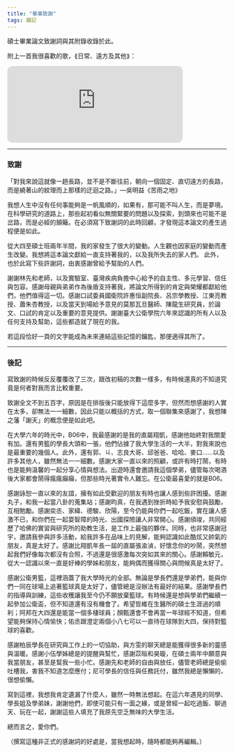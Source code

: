 ```yaml
---
title: "畢業致謝"
tags: 雜記
---
```


碩士畢業論文致謝詞與其附錄收錄於此。

<!--more-->

附上一首我很喜歡的歌，⟪日常、遠方及其他⟫：
<iframe style="border-radius:12px" src="https://open.spotify.com/embed/track/16RqSiRn7nj76pkbaucCRt?utm_source=generator" width="80%" height="176" frameBorder="0" allowfullscreen="" allow="autoplay; clipboard-write; encrypted-media; fullscreen; picture-in-picture" loading="lazy"></iframe>

---
### 致謝

「對我來說這就像一趟長路，並不是不斷往前，朝向一個固定、直切遠方的長路，而是繞著山的紋理而上那樣的迂迴之路。」—吳明益《苦雨之地》

我想人生中沒有任何事能夠是一帆風順的，如果有，那可能不叫人生，而是夢境。在科學研究的道路上，那些起初看似無關緊要的問題以及探索，到頭來也可能不是岔路，而是必經的顛簸。在必須寫下致謝詞的此時回顧，才發現這本論文的產生過程便是如此。

從大四至碩士班兩年半間，我的家發生了很大的變動。人生觀也因家庭的變動而產生改變。我想將這本論文獻給一直支持著我的，以及我所失去的家人們。 此外，也於此寫下些許謝詞，由衷感謝曾給予幫助的人們。

謝謝林先和老師，以及實驗室、臺灣疾病負擔中心給予的自主性、多元學習、信任與包容。感謝母親與弟弟作為後盾支持著我，將論文所得到的肯定與榮耀都獻給他們，他們值得這一切。感謝口試委員國衛院許惠恒副院長、呂宗學教授、江東亮教授、蕭朱杏教授，以及當天到場給予意見的莫那瓦旦醫師、陳龍生研究員，於論文、口試的肯定以及重要的意見提供。謝謝臺大公衛學院六年來認識的所有人以及任何支持及幫助，這些都造就了現在的我。

若這段恰好一頁的文字能成為未來連結這些記憶的鑰匙，那便適得其所了。

---

### 後記

寫致謝的時候反反覆覆改了三次，跟改初稿的次數一樣多，有時候還真的不知道究竟是何者對我而言比較重要。

致謝全文不到五百字，原因是在排版後只能放得下這麼多字，但然而想感謝的人實在太多，卻無法一一細數，因此只能以概括的方式，取一個聯集來感謝了，我想陳之藩「謝天」的概念便是如此吧。

在大學六年的時光中，B06中，我最感謝的是我的直屬翔凱，感謝他始終對我關愛有加。還有男籃的學長大頭和一張，他們佔據了我大學生活的一大半，對我來說也是最重要的幾個人。此外，還有郭、ㄐ、志良大哥、邱爸爸、哈哈、麥口……以及許多其他人，雖然無法一一細數。感謝大家一直以來的照顧，或許有時打鬧，有時也是能夠溫馨的一起分享心情與想法。出遊時還會邀請我這個學弟，儘管每次喝酒後大家都會鬧得瘋瘋癲癲，但那些時光著實令人難忘。在公衛最喜愛的就是B06。

感謝詠恕一直以來的友誼，擁有如此受歡迎的朋友有時也讓人感到些許困擾。感謝丸子，和我一起當八卦的蒐集站；感謝昀真，在我遇到挫折時給予我安慰與鼓勵，互相勉勵。感謝奕丞、家緯、德駿、欣陽，至今仍能與你們一起吃飯，實在讓人感激不已，和你們在一起耍智障的時光、出國探險讓人非常開心。感謝頎竣，共同經歷了哈佛的實習與研究所的助教生活，是工作上最強的夥伴。同時，也非常感謝冠宇，邀請我參與許多活動，給我許多在品味上的見解，能夠認識如此酷炫又帥氣的朋友，真是太好了。感謝比翔凱年長一屆的直屬張渝湞，好懷念你的吵鬧，突然想起我們好像每次都沒有合照，不過還是很感激每次突如其來的關心。感謝賴敏元，從大一認識以來一直是好棒的學姊和朋友，能夠偶而獲得關心與問候真是太好了。

感謝公衛男籃，這裡涵蓋了我大學時光的全部。無論是學長們還是學弟們，能與你們一同在球場上追著籃球真是太好了，儘管總是沒辦法有最好的結果。感謝學長們的指導與訓練，這些收穫讓我至今仍不願放棄籃球。有時候還是想與學弟們繼續一起參加公衛盃，但不知道還有沒有機會了。希望哲維在生醫所的碩士生涯過的順利；阿邦在大四還是能當一個多棲球員；顏甄還會不會再當一年球經不知道，但希望能夠保持心情愉快；佑丞跟澄定兩個小八七可以一直待在球隊到大四，保持對籃球的喜歡。

感謝柏辰學長在研究與工作上的一切協助，與方雯的聊天總是能獲得很多新的靈感與溫暖。感謝小伍學姊總是的提醒與幫忙，感謝苡晅和昊璇，在碩士兩年中願意與我當朋友，甚至是幫我一些小忙。感謝先和老師的自由與放任，儘管老師總是偷偷吐槽我，害我不知道怎麼應付；尼可學長的信任與任務託付，雖然我總是懶懶的，很想偷懶。

寫到這裡，我想我肯定遺漏了什麼人，雖然一時無法想起。在這六年遇見的同學、學長姐及學弟妹，謝謝他們，即使可能只有一面之緣，或是曾經一起吃過飯、聊過天、玩在一起，謝謝這些人填充了我原先空乏無味的大學生活。

總而言之，愛你們。

（撰寫這種非正式的感謝詞的好處是，當我想起時，隨時都能夠再編輯。）